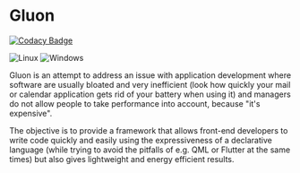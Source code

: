 # Gluon

[![Codacy Badge](https://api.codacy.com/project/badge/Grade/fa66a8ec0534402cab56480d4819328f)](https://app.codacy.com/gh/cmourglia/gluon-cpp?utm_source=github.com&utm_medium=referral&utm_content=cmourglia/gluon-cpp&utm_campaign=Badge_Grade_Settings)

![Linux](https://github.com/cmourglia/gluon-cpp/actions/workflows/linux.yml/badge.svg)
![Windows](https://github.com/cmourglia/gluon-cpp/actions/workflows/windows.yml/badge.svg)

Gluon is an attempt to address an issue with application development where software are usually bloated and very inefficient (look how quickly your mail or calendar application gets rid of your battery when using it) and managers do not allow people to take performance into account, because "it's expensive".

The objective is to provide a framework that allows front-end developers to write code quickly and easily using the expressiveness of a declarative language (while trying to avoid the pitfalls of e.g. QML or Flutter at the same times) but also gives lightweight and energy efficient results.
